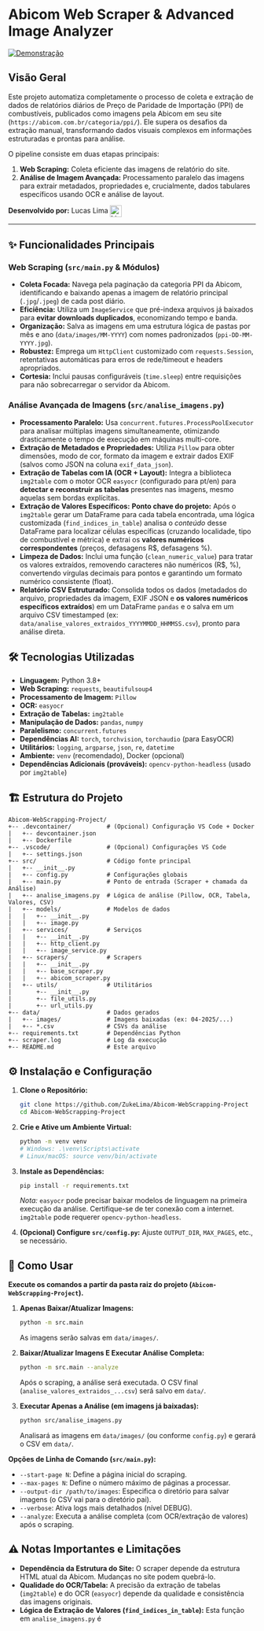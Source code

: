 # Abicom Web Scraper & Advanced Image Analyzer

[![Demonstração](https://c.tenor.com/OjVjDqcWaIoAAAAd/tenor.gif)](https://www.linkedin.com/in/zukelima/)

## Visão Geral

Este projeto automatiza completamente o processo de coleta e extração de dados de relatórios diários de Preço de Paridade de Importação (PPI) de combustíveis, publicados como imagens pela Abicom em seu site (`https://abicom.com.br/categoria/ppi/`). Ele supera os desafios da extração manual, transformando dados visuais complexos em informações estruturadas e prontas para análise.

O pipeline consiste em duas etapas principais:
1.  **Web Scraping:** Coleta eficiente das imagens de relatório do site.
2.  **Análise de Imagem Avançada:** Processamento paralelo das imagens para extrair metadados, propriedades e, crucialmente, dados tabulares específicos usando OCR e análise de layout.

**Desenvolvido por:** Lucas Lima <a href="https://www.linkedin.com/in/zukelima/" target="_blank" rel="noopener noreferrer"><img src="https://cdn-icons-png.flaticon.com/256/174/174857.png" alt="LinkedIn" width="24" height="24" style="vertical-align:middle;"></a>

---

## ✨ Funcionalidades Principais

### Web Scraping (`src/main.py` & Módulos)

* **Coleta Focada:** Navega pela paginação da categoria PPI da Abicom, identificando e baixando apenas a imagem de relatório principal (`.jpg`/`.jpeg`) de cada post diário.
* **Eficiência:** Utiliza um `ImageService` que pré-indexa arquivos já baixados para **evitar downloads duplicados**, economizando tempo e banda.
* **Organização:** Salva as imagens em uma estrutura lógica de pastas por mês e ano (`data/images/MM-YYYY`) com nomes padronizados (`ppi-DD-MM-YYYY.jpg`).
* **Robustez:** Emprega um `HttpClient` customizado com `requests.Session`, retentativas automáticas para erros de rede/timeout e headers apropriados.
* **Cortesia:** Inclui pausas configuráveis (`time.sleep`) entre requisições para não sobrecarregar o servidor da Abicom.

### Análise Avançada de Imagens (`src/analise_imagens.py`)

* **Processamento Paralelo:** Usa `concurrent.futures.ProcessPoolExecutor` para analisar múltiplas imagens simultaneamente, otimizando drasticamente o tempo de execução em máquinas multi-core.
* **Extração de Metadados e Propriedades:** Utiliza `Pillow` para obter dimensões, modo de cor, formato da imagem e extrair dados EXIF (salvos como JSON na coluna `exif_data_json`).
* **Extração de Tabelas com IA (OCR + Layout):** Integra a biblioteca `img2table` com o motor OCR `easyocr` (configurado para pt/en) para **detectar e reconstruir as tabelas** presentes nas imagens, mesmo aquelas sem bordas explícitas.
* **Extração de Valores Específicos:** **Ponto chave do projeto:** Após o `img2table` gerar um DataFrame para cada tabela encontrada, uma lógica customizada (`find_indices_in_table`) analisa o *conteúdo* desse DataFrame para localizar células específicas (cruzando localidade, tipo de combustível e métrica) e extrai os **valores numéricos correspondentes** (preços, defasagens R$, defasagens %).
* **Limpeza de Dados:** Inclui uma função (`clean_numeric_value`) para tratar os valores extraídos, removendo caracteres não numéricos (R$, %), convertendo vírgulas decimais para pontos e garantindo um formato numérico consistente (float).
* **Relatório CSV Estruturado:** Consolida todos os dados (metadados do arquivo, propriedades da imagem, EXIF JSON e **os valores numéricos específicos extraídos**) em um DataFrame `pandas` e o salva em um arquivo CSV timestamped (ex: `data/analise_valores_extraidos_YYYYMMDD_HHMMSS.csv`), pronto para análise direta.

## 🛠️ Tecnologias Utilizadas

* **Linguagem:** Python 3.8+
* **Web Scraping:** `requests`, `beautifulsoup4`
* **Processamento de Imagem:** `Pillow`
* **OCR:** `easyocr`
* **Extração de Tabelas:** `img2table`
* **Manipulação de Dados:** `pandas`, `numpy`
* **Paralelismo:** `concurrent.futures`
* **Dependências AI:** `torch`, `torchvision`, `torchaudio` (para EasyOCR)
* **Utilitários:** `logging`, `argparse`, `json`, `re`, `datetime`
* **Ambiente:** `venv` (recomendado), Docker (opcional)
* **Dependências Adicionais (prováveis):** `opencv-python-headless` (usado por `img2table`)

## 🏗️ Estrutura do Projeto

```text
Abicom-WebScrapping-Project/
+-- .devcontainer/          # (Opcional) Configuração VS Code + Docker
|   +-- devcontainer.json
|   +-- Dockerfile
+-- .vscode/                # (Opcional) Configurações VS Code
|   +-- settings.json
+-- src/                    # Código fonte principal
|   +-- __init__.py
|   +-- config.py           # Configurações globais
|   +-- main.py             # Ponto de entrada (Scraper + chamada da Análise)
|   +-- analise_imagens.py  # Lógica de análise (Pillow, OCR, Tabela, Valores, CSV)
|   +-- models/             # Modelos de dados
|   |   +-- __init__.py
|   |   +-- image.py
|   +-- services/           # Serviços
|   |   +-- __init__.py
|   |   +-- http_client.py
|   |   +-- image_service.py
|   +-- scrapers/           # Scrapers
|   |   +-- __init__.py
|   |   +-- base_scraper.py
|   |   +-- abicom_scraper.py
|   +-- utils/              # Utilitários
|       +-- __init__.py
|       +-- file_utils.py
|       +-- url_utils.py
+-- data/                   # Dados gerados
|   +-- images/             # Imagens baixadas (ex: 04-2025/...)
|   +-- *.csv               # CSVs da análise
+-- requirements.txt        # Dependências Python
+-- scraper.log             # Log da execução
+-- README.md               # Este arquivo
```

## ⚙️ Instalação e Configuração

1.  **Clone o Repositório:**
    ```bash
    git clone https://github.com/ZukeLima/Abicom-WebScrapping-Project
    cd Abicom-WebScrapping-Project
    ```
2.  **Crie e Ative um Ambiente Virtual:**
    ```bash
    python -m venv venv
    # Windows: .\venv\Scripts\activate
    # Linux/macOS: source venv/bin/activate
    ```
3.  **Instale as Dependências:**
    ```bash
    pip install -r requirements.txt
    ```
    *Nota:* `easyocr` pode precisar baixar modelos de linguagem na primeira execução da análise. Certifique-se de ter conexão com a internet. `img2table` pode requerer `opencv-python-headless`.

4.  **(Opcional) Configure `src/config.py`:** Ajuste `OUTPUT_DIR`, `MAX_PAGES`, etc., se necessário.

## 🚀 Como Usar

**Execute os comandos a partir da pasta raiz do projeto (`Abicom-WebScrapping-Project`).**

1.  **Apenas Baixar/Atualizar Imagens:**
    ```bash
    python -m src.main
    ```
    As imagens serão salvas em `data/images/`.

2.  **Baixar/Atualizar Imagens E Executar Análise Completa:**
    ```bash
    python -m src.main --analyze
    ```
    Após o scraping, a análise será executada. O CSV final (`analise_valores_extraidos_...csv`) será salvo em `data/`.

3.  **Executar Apenas a Análise (em imagens já baixadas):**
    ```bash
    python src/analise_imagens.py
    ```
    Analisará as imagens em `data/images/` (ou conforme `config.py`) e gerará o CSV em `data/`.

**Opções de Linha de Comando (`src/main.py`):**

* `--start-page N`: Define a página inicial do scraping.
* `--max-pages N`: Define o número máximo de páginas a processar.
* `--output-dir /path/to/images`: Especifica o diretório para salvar imagens (o CSV vai para o diretório pai).
* `--verbose`: Ativa logs mais detalhados (nível DEBUG).
* `--analyze`: Executa a análise completa (com OCR/extração de valores) após o scraping.

## ⚠️ Notas Importantes e Limitações

* **Dependência da Estrutura do Site:** O scraper depende da estrutura HTML atual da Abicom. Mudanças no site podem quebrá-lo.
* **Qualidade do OCR/Tabela:** A precisão da extração de tabelas (`img2table`) e do OCR (`easyocr`) depende da qualidade e consistência das imagens originais.
* **Lógica de Extração de Valores (`find_indices_in_table`):** Esta função em `analise_imagens.py` é


